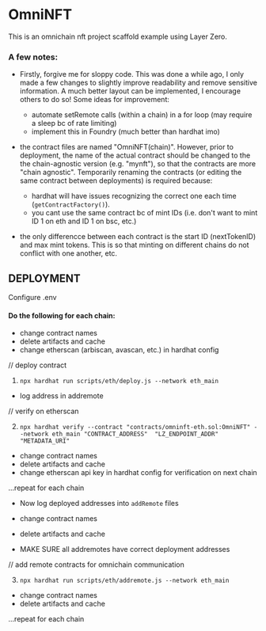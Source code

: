 # OmniNFT

This is an omnichain nft project scaffold example using Layer Zero.

### A few notes:

- Firstly, forgive me for sloppy code. This was done a while ago, I only made a few changes to slightly improve readability and remove sensitive information. A much better layout can be implemented, I encourage others to do so! Some ideas for improvement:
    - automate setRemote calls (within a chain) in a for loop (may require a sleep bc of rate limiting)
    - implement this in Foundry (much better than hardhat imo)

- the contract files are named "OmniNFT(chain)". However, prior to deployment, the name of the actual contract should be changed to the the chain-agnostic version (e.g. "mynft"), so that the contracts are more "chain agnostic". Temporarily renaming the contracts (or editing the same contract between deployments) is required because:
    - hardhat will have issues recognizing the correct one each time (`getContractFactory()`).
    - you cant use the same contract bc of mint IDs (i.e. don't want to mint ID 1 on eth and ID 1 on bsc, etc.)

- the only differencce between each contract is the start ID (nextTokenID) and max mint tokens. This is so that minting on different chains do not conflict with one another, etc.


## DEPLOYMENT

Configure .env

#### Do the following for each chain:

- change contract names
- delete artifacts and cache
- change etherscan (arbiscan, avascan, etc.) in hardhat config

// deploy contract

1) `npx hardhat run scripts/eth/deploy.js --network eth_main`

- log address in addremote

// verify on etherscan

2) `npx hardhat verify --contract "contracts/omninft-eth.sol:OmniNFT" --network eth_main "CONTRACT_ADDRESS"  "LZ_ENDPOINT_ADDR" "METADATA_URI"`

- change contract names
- delete artifacts and cache
- change etherscan api key in hardhat config for verification on next chain

...repeat for each chain

- Now log deployed addresses into `addRemote` files

- change contract names
- delete artifacts and cache

- MAKE SURE all addremotes have correct deployment addresses

// add remote contracts for omnichain communication

3) `npx hardhat run scripts/eth/addremote.js --network eth_main`

- change contract names
- delete artifacts and cache

...repeat for each chain

